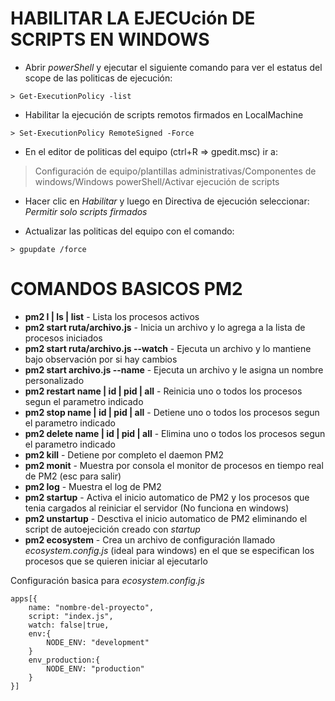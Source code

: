 # HABILITAR LA EJECUción DE SCRIPTS EN WINDOWS

* Abrir *powerShell* y ejecutar el siguiente comando para ver el estatus del scope de las politicas de ejecución:
```
> Get-ExecutionPolicy -list
```

* Habilitar la ejecución de scripts remotos firmados en LocalMachine
```
> Set-ExecutionPolicy RemoteSigned -Force
```

* En el editor de politicas del equipo (ctrl+R => gpedit.msc) ir a:
> Configuración de equipo/plantillas administrativas/Componentes de windows/Windows powerShell/Activar ejecución de scripts

* Hacer clic en *Habilitar* y luego en Directiva de ejecución seleccionar: *Permitir solo scripts firmados*

* Actualizar las politicas del equipo con el comando:
```
> gpupdate /force
```

# COMANDOS BASICOS PM2

* **pm2 l | ls | list** - Lista los procesos activos
* **pm2 start ruta/archivo.js** - Inicia un archivo y lo agrega a la lista de procesos iniciados 
* **pm2 start ruta/archivo.js --watch** - Ejecuta un archivo y lo mantiene bajo observación por si hay cambios
* **pm2 start archivo.js --name** - Ejecuta un archivo y le asigna un nombre personalizado
* **pm2 restart name | id | pid | all** - Reinicia uno o todos los procesos segun el parametro indicado
* **pm2 stop name | id | pid | all** - Detiene uno o todos los procesos segun el parametro indicado
* **pm2 delete name | id | pid | all** - Elimina uno o todos los procesos segun el parametro indicado
* **pm2 kill** - Detiene por completo el daemon PM2
* **pm2 monit** - Muestra por consola el monitor de procesos en tiempo real de PM2 (esc para salir)
* **pm2 log** - Muestra el log de PM2
* **pm2 startup** -  Activa el inicio automatico de PM2 y los procesos que tenia cargados al reiniciar el servidor (No funciona en windows)
* **pm2 unstartup** -  Desctiva el inicio automatico de PM2 eliminando el script de autoejecición creado con _startup_
* **pm2 ecosystem** - Crea un archivo de configuración llamado _ecosystem.config.js_ (ideal para windows) en el que se especifican los procesos que se quieren iniciar al ejecutarlo

Configuración basica para _ecosystem.config.js_
```
apps[{
    name: "nombre-del-proyecto",
    script: "index.js",
    watch: false|true,
    env:{
        NODE_ENV: "development"
    }
    env_production:{
        NODE_ENV: "production"
    }
}]
```